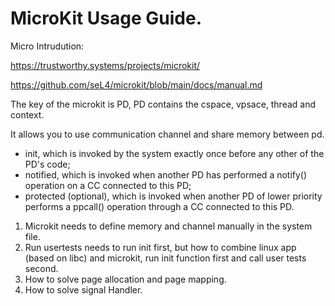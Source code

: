 # MicroKit Usage Guide.

Micro Intrudution:

https://trustworthy.systems/projects/microkit/

https://github.com/seL4/microkit/blob/main/docs/manual.md

The key of the microkit is PD, PD contains the cspace, vpsace, thread and context.

It allows you to use communication channel and share memory between pd.

- init, which is invoked by the system exactly once before any other of the PD's code;
- notified, which is invoked when another PD has performed a notify() operation on a CC connected to this PD;
- protected (optional), which is invoked when another PD of lower priority performs a ppcall() operation through a CC connected to this PD.

1. Microkit needs to define memory and channel manually in the system file. 
2. Run usertests needs to run init first, but how to combine linux app (based on libc) and microkit, run init function first and call user tests second.
3. How to solve page allocation and page mapping.
4. How to solve signal Handler.
